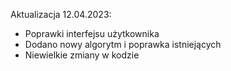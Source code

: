 Aktualizacja 12.04.2023:

- Poprawki interfejsu użytkownika
- Dodano nowy algorytm i poprawka istniejących
- Niewielkie zmiany w kodzie